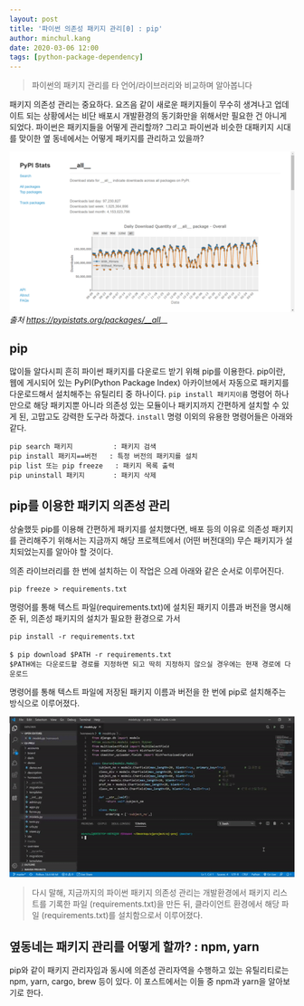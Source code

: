 ```yaml
---
layout: post
title: '파이썬 의존성 패키지 관리[0] : pip'
author: minchul.kang
date: 2020-03-06 12:00
tags: [python-package-dependency]
---
```


> 파이썬의 패키지 관리를 타 언어/라이브러리와 비교하며 알아봅니다

패키지 의존성 관리는 중요하다. 요즈음 같이 새로운 패키지들이 무수히 생겨나고 업데이트 되는 상황에서는 비단 배포시 개발환경의 동기화만을 위해서만 필요한 건 아니게 되었다. 파이썬은 패키지들을 어떻게 관리할까?
그리고 파이썬과 비슷한 대패키지 시대를 맞이한 옆 동네에서는 어떻게 패키지를 관리하고 있을까?

![쉽게 다운로드받고, 많이 만들어지고, 빨리 업데이트되는 요즈음 패키지](/files/py-packages0-1.png)
*출처 https://pypistats.org/packages/__all__*

## pip 

많이들 알다시피 흔히 파이썬 패키지를 다운로드 받기 위해 pip를 이용한다. pip이란, 웹에 게시되어 있는 PyPI(Python Package Index) 아카이브에서 자동으로 패키지를 다운로드해서 설치해주는 유틸리티 중 하나이다.
`pip install 패키지이름` 명령어 하나만으로 해당 패키지뿐 아니라 의존성 있는 모듈이나 패키지까지 간편하게 설치할 수 있게 된, 고맙고도 강력한 도구라 하겠다.  `install` 명령 이외의 유용한 명령어들은 아래와 같다.

```
pip search 패키지          : 패키지 검색
pip install 패키지==버전   : 특정 버전의 패키지를 설치
pip list 또는 pip freeze   : 패키지 목록 출력
pip uninstall 패키지       : 패키지 삭제
```

## pip를 이용한 패키지 의존성 관리

상술했듯 pip를 이용해 간편하게 패키지를 설치했다면, 배포 등의 이유로 의존성 패키지를 관리해주기 위해서는 지금까지 해당 프로젝트에서 (어떤 버전대의) 무슨 패키지가 설치되었는지를 알아야 할 것이다.

의존 라이브러리를 한 번에 설치하는 이 작업은 으레 아래와 같은 순서로 이루어진다.

```
pip freeze > requirements.txt
```
명령어를 통해 텍스트 파일(requirements.txt)에 설치된 패키지 이름과 버전을 명시해 준 뒤,
의존성 패키지의 설치가 필요한 환경으로 가서

```
pip install -r requirements.txt

$ pip download $PATH -r requirements.txt
$PATH에는 다운로드할 경로를 지정하면 되고 딱히 지정하지 않으실 경우에는 현재 경로에 다운로드

```
명령어를 통해 텍스트 파일에 저장된 패키지 이름과 버전을 한 번에 pip로 설치해주는 방식으로 이루어졌다.

![requirements.txt 만드는 과정](/files/py-packages0-2.gif)

> 다시 말해, 지금까지의 파이썬 패키지 의존성 관리는 개발환경에서 패키지 리스트를 기록한 파일 (requirements.txt)을 만든 뒤, 클라이언트 환경에서 해당 파일 (requirements.txt)를 설치함으로서 이루어졌다.

## 옆동네는 패키지 관리를 어떻게 할까? : npm, yarn

pip와 같이 패키지 관리자임과 동시에 의존성 관리자역을 수행하고 있는 유틸리티로는 npm, yarn, cargo, brew 등이 있다. 이 포스트에서는 이들 중 npm과 yarn을 알아보기로 한다.

